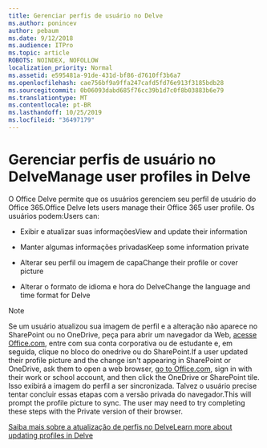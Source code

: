 ```yaml
---
title: Gerenciar perfis de usuário no Delve
ms.author: ponincev
author: pebaum
ms.date: 9/12/2018
ms.audience: ITPro
ms.topic: article
ROBOTS: NOINDEX, NOFOLLOW
localization_priority: Normal
ms.assetid: e595481a-91de-431d-bf86-d7610ff3b6a7
ms.openlocfilehash: cae756bf9a9ffa247cafd5fd76e913f3185bdb28
ms.sourcegitcommit: 0b06093dabd685f76cc39b1d7c0f8b03883b6e79
ms.translationtype: MT
ms.contentlocale: pt-BR
ms.lasthandoff: 10/25/2019
ms.locfileid: "36497179"
---
```

# <a name="manage-user-profiles-in-delve"></a><span data-ttu-id="eaf23-102">Gerenciar perfis de usuário no Delve</span><span class="sxs-lookup"><span data-stu-id="eaf23-102">Manage user profiles in Delve</span></span>

<span data-ttu-id="eaf23-103">O Office Delve permite que os usuários gerenciem seu perfil de usuário do Office 365.</span><span class="sxs-lookup"><span data-stu-id="eaf23-103">Office Delve lets users manage their Office 365 user profile.</span></span> <span data-ttu-id="eaf23-104">Os usuários podem:</span><span class="sxs-lookup"><span data-stu-id="eaf23-104">Users can:</span></span>
  
- <span data-ttu-id="eaf23-105">Exibir e atualizar suas informações</span><span class="sxs-lookup"><span data-stu-id="eaf23-105">View and update their information</span></span>
    
- <span data-ttu-id="eaf23-106">Manter algumas informações privadas</span><span class="sxs-lookup"><span data-stu-id="eaf23-106">Keep some information private</span></span>
    
- <span data-ttu-id="eaf23-107">Alterar seu perfil ou imagem de capa</span><span class="sxs-lookup"><span data-stu-id="eaf23-107">Change their profile or cover picture</span></span>
    
- <span data-ttu-id="eaf23-108">Alterar o formato de idioma e hora do Delve</span><span class="sxs-lookup"><span data-stu-id="eaf23-108">Change the language and time format for Delve</span></span>
    
> [!NOTE]
> <span data-ttu-id="eaf23-109">Se um usuário atualizou sua imagem de perfil e a alteração não aparece no SharePoint ou no OneDrive, peça para abrir um navegador da Web, [acesse Office.com](https://www.office.com), entre com sua conta corporativa ou de estudante e, em seguida, clique no bloco do onedrive ou do SharePoint.</span><span class="sxs-lookup"><span data-stu-id="eaf23-109">If a user updated their profile picture and the change isn't appearing in SharePoint or OneDrive, ask them to open a web browser, [go to Office.com](https://www.office.com), sign in with their work or school account, and then click the OneDrive or SharePoint tile.</span></span> <span data-ttu-id="eaf23-110">Isso exibirá a imagem do perfil a ser sincronizada. Talvez o usuário precise tentar concluir essas etapas com a versão privada do navegador.</span><span class="sxs-lookup"><span data-stu-id="eaf23-110">This will prompt the profile picture to sync. The user may need to try completing these steps with the Private version of their browser.</span></span> 
  
[<span data-ttu-id="eaf23-111">Saiba mais sobre a atualização de perfis no Delve</span><span class="sxs-lookup"><span data-stu-id="eaf23-111">Learn more about updating profiles in Delve</span></span>](https://go.microsoft.com/fwlink/?linkid=735070)
  

